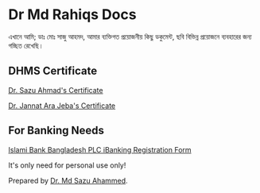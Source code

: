 # Dr Md Rahiqs Docs

এখানে আমি; ডাঃ মোঃ সাজু আহমদ, আমার ব্যক্তিগত প্রয়োজনীয় কিছু ডকুমেন্ট, ছবি বিভিন্ন প্রয়োজনে ব্যবহারের জন্য গচ্ছিত রেখেছি।

## DHMS Certificate

<a href="dhms-md-sazu-ahammed.jpg" target="_blank" title="Sabber Ahmad Rahiq">Dr. Sazu Ahmad's Certificate</a>

<a href="dhms-jannat-ara-jeba.jpg" target="_blank" title="Jannat Ara Jeba">Dr. Jannat Ara Jeba's Certificate</a>

## For Banking Needs

<a href="ibbl-ibanking-reg.pdf" target="_blank" title="IBBL IBanking">Islami Bank Bangladesh PLC iBanking Registration Form</a>

It's only need for personal use only!

Prepared by <a href="https://homeopathytips.xyz/" target="_top">Dr. Md Sazu Ahammed</a>.
